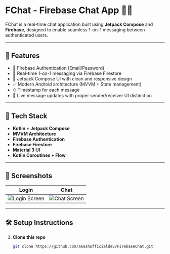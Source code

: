 # FChat - Firebase Chat App 📱💬

FChat is a real-time chat application built using **Jetpack Compose** and **Firebase**, designed to enable seamless 1-on-1 messaging between authenticated users.

---

## 🚀 Features

- 🔐 Firebase Authentication (Email/Password)
- 💬 Real-time 1-on-1 messaging via Firebase Firestore
- 📲 Jetpack Compose UI with clean and responsive design
- ✅ Modern Android architecture (MVVM + State management)
- ⏱ Timestamp for each message
- 🔄 Live message updates with proper sender/receiver UI distinction

---

## 🧱 Tech Stack

- **Kotlin + Jetpack Compose**
- **MVVM Architecture**
- **Firebase Authentication**
- **Firebase Firestore**
- **Material 3 UI**
- **Kotlin Coroutines + Flow**

---

## 📸 Screenshots

| Login | Chat |
|-------|------|
| ![Login Screen](screenshots/login.png) | ![Chat Screen](screenshots/chat.png) |

---

## 🛠️ Setup Instructions

1. **Clone this repo**  
   ```bash
   git clone https://github.com/akashofficialdev/FirebaseChat.git
